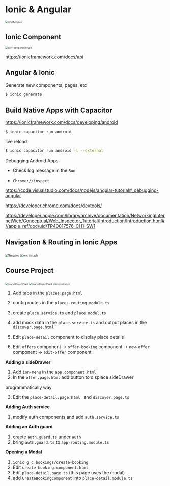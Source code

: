 # Ionic & Angular

<img src="/Users/henrylong/Angular/Ionic&Angular/Images/Ionic&Angular.png" alt="Ionic&Angular" style="zoom:50%;" />





## Ionic Component

<img src="/Users/henrylong/Angular/Ionic&Angular/Images/core-component0type.png" alt="core-component0type" style="zoom:50%;" />



https://ionicframework.com/docs/api



## Angular & Ionic



Generate new components, pages, etc 

```bash
$ ionic generate
```



## Build Native Apps with Capacitor



https://ionicframework.com/docs/developing/android



```bash
$ ionic capacitor run android
```



live reload

```bash
$ ionic capacitor run android -l --external
```



Debugging Android Apps

* Check log message in the `Run`



* `Chrome://inspect`



https://code.visualstudio.com/docs/nodejs/angular-tutorial#_debugging-angular



https://developer.chrome.com/docs/devtools/



https://developer.apple.com/library/archive/documentation/NetworkingInternetWeb/Conceptual/Web_Inspector_Tutorial/Introduction/Introduction.html#//apple_ref/doc/uid/TP40017576-CH1-SW1



## Navigation & Routing in Ionic Apps

<img src="/Users/henrylong/Angular/Ionic&Angular/Images/Navigation.png" alt="Navigation" style="zoom:50%;" />



<img src="/Users/henrylong/Angular/Ionic&Angular/Images/ionic life.cycle.png" alt="ionic life.cycle" style="zoom:50%;" />



## Course Project

<img src="/Users/henrylong/Angular/Ionic&Angular/Images/courseProjectPlan1.png" alt="courseProjectPlan1" style="zoom:50%;" />



<img src="/Users/henrylong/Angular/Ionic&Angular/Images/courseProjectPlan2.png" alt="courseProjectPlan2" style="zoom:50%;" />



<img src="/Users/henrylong/Angular/Ionic&Angular/Images/project-structure.png" alt="project-structure" style="zoom:40%;" />





1. Add tabs in the `places.page.html`
2. config routes in the `places-routing.module.ts`



3. create `place.service.ts` and `place.model.ts` 
4. add mock data in the `place.service.ts` and output places in the `discover.page.html`

5. Edit `place-detail` component to display place details



6. Edit `offers` component -> `offer-booking` component -> `new-offer` component -> `edit-offer` component



**Adding a sideDrawer**

1. Add `ion-menu` in the `app.component.html`
2. In the `offer.page.html` add button to displace sideDrawer

programmatically way

3. Edit the `place-detail.page.html ` and `discover.page.ts`



**Adding Auth service**

1. modify auth components and add `auth.service.ts`

   

**Adding an Auth guard**

1. craete `auth.guard.ts` under `auth`
2. bring `auth.guard.ts` to `app-routing.module.ts`



**Opening a Modal**

1. `ionic g c bookings/create-booking`
2. Edit `create-booking.component.html`
3. Edit `place-detail.page.ts` (this page uses the modal)
4. add `CreateBookingComponent` into `place-detail.module.ts`









